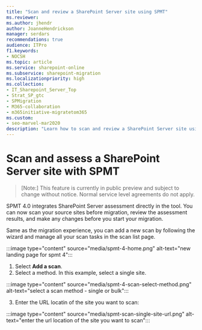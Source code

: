 ```yaml
---
title: "Scan and review a SharePoint Server site using SPMT"
ms.reviewer: 
ms.author: jhendr
author: JoanneHendrickson
manager: serdars
recommendations: true
audience: ITPro
f1.keywords:
- NOCSH
ms.topic: article
ms.service: sharepoint-online
ms.subservice: sharepoint-migration
ms.localizationpriority: high
ms.collection: 
- IT_Sharepoint_Server_Top
- Strat_SP_gtc
- SPMigration
- M365-collaboration
- m365initiative-migratetom365
ms.custom:
- seo-marvel-mar2020
description: "Learn how to scan and review a SharePoint Server site using the SharePoint Migration Tool."
--- 
```

# Scan and assess a SharePoint Server site with SPMT

>[Note:]
>This feature is currently in public preview and subject to change without notice. Normal service level agreements do not apply.


SPMT 4.0 integrates SharePoint Server assessment directly in the tool.  You can now scan your source sites before migration, review the assessment results, and make any changes before you start your migration.

Same as the migration experience, you can add a new scan by following the wizard and manage all your scan tasks in the scan list page.

:::image type="content" source="media/spmt-4-home.png" alt-text="new landing page for spmt 4":::

1. Select **Add a scan**.
2. Select a method.  In this example, select a single site.

:::image type="content" source="media/spmt-4-scan-select-method.png" alt-text="select a scan method - single or bulk":::

3. Enter the URL locatin of the site you want to scan:

:::image type="content" source="media/spmt-scan-single-site-url.png" alt-text="enter the url location of the site you want to scan":::